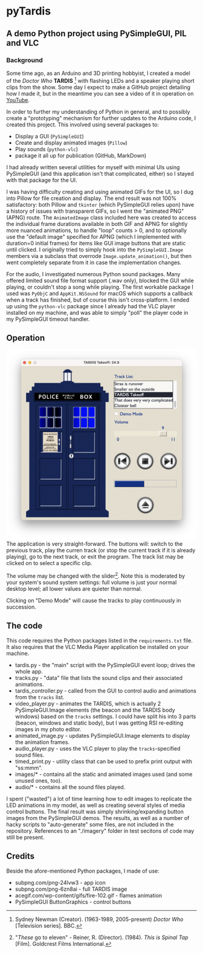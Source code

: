 # pyTardis
## A demo Python project using PySimpleGUI, PIL and VLC
### Background
Some time ago, as an Arduino and 3D printing hobbyist, I created a model of the *Doctor Who*
**TARDIS** [^1] with flashing LEDs and a speaker playing short clips from the show.
Some day I expect to make a GitHub project detailing how I made it, but in the meantime
you can see a video of it in operation on [YouTube](https://www.youtube.com/watch?v=9Ehs3DSArC4).

In order to further my understanding of Python in general, and to possibly create a "prototyping"
mechanism for further updates to the Arduino code, I created this project. This involved using
several packages to:

- Display a GUI (`PySimpleGUI`)
- Create and display animated images (`Pillow`)
- Play sounds (`python-vlc`)
- package it all up for publication (GitHub, MarkDown)

I had already written several utilities for myself with minimal UIs using PySimpleGUI (and
this application isn't that complicated, either) so I stayed with that package for the UI.

I was having difficulty creating and using animated GIFs for the UI, so I dug into
Pillow for file creation and display. The end result was not 100% satisfactory: both Pillow
and `tkinter` (which PySimpleGUI relies upon) have a history of issues with transparent GIFs,
so I went the "animated PNG" (APNG) route. The `AnimatedImage` class included here was
created to access the individual frame durations available in both GIF and APNG for slightly
more nuanced animations, to handle "loop" counts > 0, and to optionally use the "default image" specified for APNG
(which I implemented with duration=0 initial frames) for items like GUI image buttons
that are static until clicked. I originally tried to simply hook into the `PySimpleGUI.Image`
members via a subclass that overrode `Image.update_animation()`,
but then went completely separate from it in case the implementation changes.

For the audio, I investigated numerous Python sound packages. Many offered limited sound
file format support (.wav only), blocked the GUI while playing, or couldn't stop a song while
playing. The first workable package I used was `PyObjC` and `AppKit.NSSound` for macOS which
supports a callback when a track has finished, but of course this isn't cross-platform.
I ended up using the `python-vlc` package since I already had
the VLC player installed on my machine, and was able to simply "poll" the player code in my
PySimpleGUI timeout handler.

## Operation

![App Operation](./images/tardis-show.png)
The application is very straight-forward. The buttons will: switch to the previous track,
play the curren track (or stop the current track if it is already playing), go to the next
track, or exit the program. The track list may be clicked on to select a specific clip.

The volume may be changed with the slider[^2].
Note this is moderated by your system's sound system settings: full volume is just your
normal desktop level; all lower values are quieter than normal.

Clicking on "Demo Mode" will cause the tracks to play continuously in succession.

## The code

This code requires the Python packages listed in the `requirements.txt` file. It also
requires that the VLC Media Player application be installed on your machine.

- tardis.py - the "main" script with the PySimpleGUI event loop; drives the whole app.
- tracks.py - "data" file that lists the sound clips and their associated animations.
- tardis_controller.py - called from the GUI to control audio and animations from the
`tracks` list.
- video_player.py - animates the TARDIS, which is actually 2 PySimpleGUI.Image elements
(the beacon and the TARDIS body windows) based on the `tracks` settings. I could have
split his into 3 parts (beacon, windows and static body), but I was getting RSI re-editing
images in my photo editor.
- animated_image.py - updates PySimpleGUI.Image elements to display the animation frames.
- audio_player.py - uses the VLC player to play the `tracks`-specified sound files. 
- timed_print.py - utility class that can be used to prefix print output with "ss:mmm".
- images/* - contains all the static and animated images used (and some unused ones, too).
- audio/* - contains all the sound files played.

I spent ("wasted") a lot of time learning how to edit images to replicate the LED
animations in my model, as well as creating several styles of media control buttons.
The final result was simply shrinking/expanding button images from the PySimpleGUI demos.
The results, as well as a number of hacky scripts to "auto-generate" some files, are
not included in the repository. References to an "./imagery" folder in test secitons
of code may still be present.

## Credits

Beside the afore-mentioned Python packages, I made of use:

- subpng.com/png-24lvw3 - app icon
- subpng.com/png-6zn8ai - full TARDIS image
- acegif.com/wp-content/gifs/fire-102.gif - flames animation
- PySimpleGUI ButtonGraphics - control buttons

[^1]: Sydney Newman (Creator). (1963-1989, 2005-present) _Doctor Who_ [Television series]. BBC.

[^2]: "_These_ go to eleven" - Reiner, R. (Director). (1984). _This is Spinal Tap_ [Film].
Goldcrest Films International.
